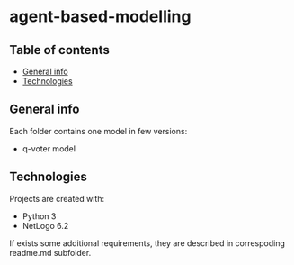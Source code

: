 # agent-based-modelling

## Table of contents
* [General info](#general-info)
* [Technologies](#technologies)

## General info
Each folder contains one model in few versions:
* q-voter model
	
## Technologies
Projects are created with:
* Python 3
* NetLogo 6.2
	
If exists some additional requirements, they are described in correspoding readme.md subfolder.

